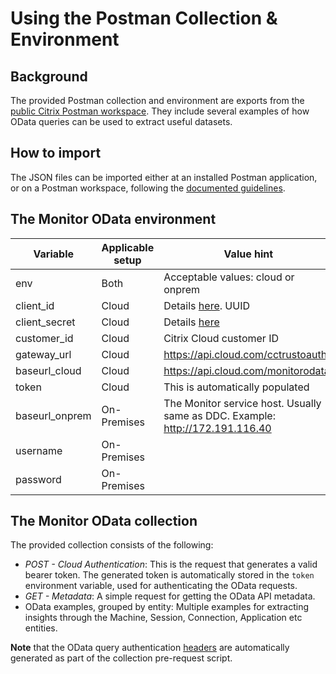 # Using the Postman Collection & Environment

## Background

The provided Postman collection and environment are exports from the [public Citrix Postman workspace](https://www.postman.com/citrix-data-access/workspace/citrix-data-public-workspace). They include several examples of how OData queries can be used to extract useful datasets.

## How to import

The JSON files can be imported either at an installed Postman application, or on a Postman workspace, following the [documented guidelines](https://learning.postman.com/docs/getting-started/importing-and-exporting/importing-and-exporting-overview/).

## The Monitor OData environment

| Variable | Applicable setup | Value hint |
| -------- | ------- | ---- |
| env | Both |  Acceptable values: cloud or onprem |
| client_id | Cloud | Details [here](https://developer-docs.citrix.com/en-us/citrix-cloud/citrix-cloud-api-overview/get-started-with-citrix-cloud-apis). UUID |
| client_secret | Cloud | Details [here](https://developer-docs.citrix.com/en-us/citrix-cloud/citrix-cloud-api-overview/get-started-with-citrix-cloud-apis) ||
| customer_id | Cloud | Citrix Cloud customer ID ||
| gateway_url | Cloud | https://api.cloud.com/cctrustoauth2 |
| baseurl_cloud | Cloud | https://api.cloud.com/monitorodata |
| token | Cloud | This is automatically populated|
| baseurl_onprem | On-Premises | The Monitor service host. Usually same as DDC. Example: http://172.191.116.40|
| username | On-Premises ||
| password | On-Premises ||

## The Monitor OData collection

The provided collection consists of the following:

-  *POST - Cloud Authentication*: This is the request that generates a valid bearer token. The generated token is automatically stored in the `token` environment variable, used for authenticating the OData requests.
-  *GET - Metadata*: A simple request for getting the OData API metadata.
-  OData examples, grouped by entity: Multiple examples for extracting insights through the Machine, Session, Connection, Application etc entities.

**Note** that the OData query authentication [headers](https://developer-docs.citrix.com/en-us/monitor-service-odata-api/overview#required-headers) are automatically generated as part of the collection pre-request script.
